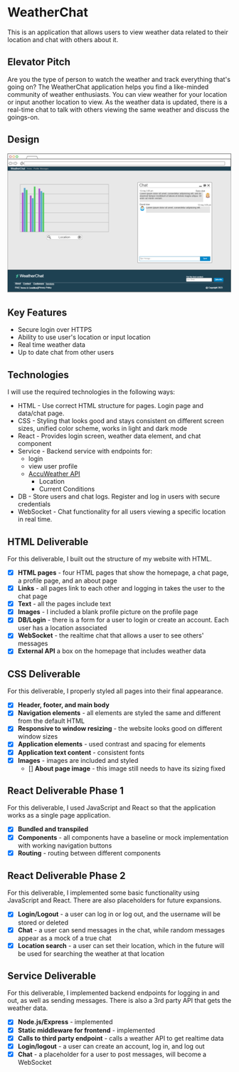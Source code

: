 # WeatherChat

This is an application that allows users to view weather data related to their location and chat with others about it.

## Elevator Pitch

Are you the type of person to watch the weather and track everything that's going on? The WeatherChat application
helps you find a like-minded community of weather enthusiasts. You can view weather for your location or input another
location to view. As the weather data is updated, there is a real-time chat to talk with others viewing the same weather
and discuss the goings-on.

## Design

![Mockup design](mockup.png)

## Key Features

- Secure login over HTTPS
- Ability to use user's location or input location
- Real time weather data
- Up to date chat from other users

## Technologies

I will use the required technologies in the following ways:

- HTML - Use correct HTML structure for pages. Login page and data/chat page.
- CSS - Styling that looks good and stays consistent on different screen sizes,
 unified color scheme, works in light and dark mode
- React - Provides login screen, weather data element, and chat component
- Service - Backend service with endpoints for:
  - login
  - view user profile
  - [AccuWeather API](https://developer.accuweather.com/apis)
    - Location
    - Current Conditions
- DB - Store users and chat logs. Register and log in users with secure credentials
- WebSocket - Chat functionality for all users viewing a specific location in real time.

## HTML Deliverable

For this deliverable, I built out the structure of my website with HTML.

- [x] **HTML pages** - four HTML pages that show the homepage, a chat page, a profile page, and an about page
- [x] **Links** - all pages link to each other and logging in takes the user to the chat page
- [x] **Text** - all the pages include text
- [x] **Images** - I included a blank profile picture on the profile page
- [x] **DB/Login** - there is a form for a user to login or create an account. Each user has a location associated
- [x] **WebSocket** - the realtime chat that allows a user to see others' messages
- [x] **External API** a box on the homepage that includes weather data

## CSS Deliverable

For this deliverable, I properly styled all pages into their final appearance.

- [x] **Header, footer, and main body**
- [x] **Navigation elements** - all elements are styled the same and different from the default HTML
- [x] **Responsive to window resizing** - the website looks good on different window sizes
- [x] **Application elements** - used contrast and spacing for elements
- [x] **Application text content** - consistent fonts
- [x] **Images** - images are included and styled
  - [] **About page image** - this image still needs to have its sizing fixed

## React Deliverable Phase 1

For this deliverable, I used JavaScript and React so that the application works as a single page application.

- [x] **Bundled and transpiled**
- [x] **Components** - all components have a baseline or mock implementation with working navigation buttons
- [x] **Routing** - routing between different components

## React Deliverable Phase 2

For this deliverable, I implemented some basic functionality using JavaScript and React. There are also placeholders for future expansions.

- [x] **Login/Logout** - a user can log in or log out, and the username will be stored or deleted
- [x] **Chat** - a user can send messages in the chat, while random messages appear as a mock of a true chat
- [x] **Location search** - a user can set their location, which in the future will be used for searching the weather at that location

## Service Deliverable

For this deliverable, I implemented backend endpoints for logging in and out, as well as sending messages. There is also a 3rd party API that gets the weather data.

- [x] **Node.js/Express** - implemented
- [x] **Static middleware for frontend** - implemented
- [x] **Calls to third party endpoint** - calls a weather API to get realtime data
- [x] **Login/logout** - a user can create an account, log in, and log out
- [x] **Chat** - a placeholder for a user to post messages, will become a WebSocket
